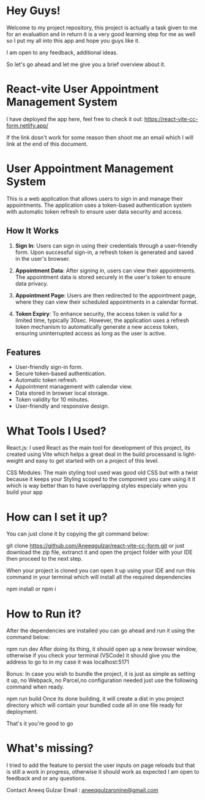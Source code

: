 # Hey Guys!
Welcome to my project repository, this project is actually a task given to me for an evaluation and in return it is a very good learning step for me as well so I put my all into this app and hope you guys like it.

I am open to any feedback, additional ideas.

So let's go ahead and let me give you a brief overview about it.

#  React-vite User Appointment Management System
I have deployed the app here, feel free to check it out: https://react-vite-cc-form.netlify.app/

If the link dosn't work for some reason then shoot me an email which I will link at the end of this document.




# User Appointment Management System

This is a web application that allows users to sign in and manage their appointments. The application uses a token-based authentication system with automatic token refresh to ensure user data security and access.

## How It Works

1. **Sign In**: Users can sign in using their credentials through a user-friendly form. Upon successful sign-in, a refresh token is generated and saved in the user's browser.

2. **Appointment Data**: After signing in, users can view their appointments. The appointment data is stored securely in the user's token to ensure data privacy.

3. **Appointment Page**: Users are then redirected to the appointment page, where they can view their scheduled appointments in a calendar format.

4. **Token Expiry**: To enhance security, the access token is valid for a limited time, typically 30sec. However, the application uses a refresh token mechanism to automatically generate a new access token, ensuring uninterrupted access as long as the user is active.

## Features

- User-friendly sign-in form.
- Secure token-based authentication.
- Automatic token refresh.
- Appointment management with calendar view.
- Data stored in browser local storage.
- Token validity for 10 minutes.
- User-friendly and responsive design.


#  What Tools I Used?
React.js: I used React as the main tool for development of this project, its created using Vite which helps a great deal in the build processand is light-weight and easy to get started with on a project of this level.


CSS Modules: The main styling tool used was good old CSS but with a twist because it keeps your Styling scoped to the component you care using it it which is way better than to have overlapping styles especialy when you build your app


#  How can I set it up?
You can just clone it by copying the git command below:

git clone https://github.com/Aneeqgulzar/react-vite-cc-form.git
or just download the zip file, extranct it and open the project folder with your IDE then proceed to the next step.

When your project is cloned you can open it up using your IDE and run this command in your terminal which will install all the required dependencies

npm install or npm i

#  How to Run it?
After the dependencies are installed you can go ahead and run it using the command below:

npm run dev
After doing its thing, it should open up a new browser window, otherwise if you check your terminal (VSCode) it should give you the address to go to in my case it was localhost:5171

Bonus:
In case you wish to bundle the project, it is just as simple as setting it up, no Webpack, no Parcel,no configuration needed just use the following command when ready.

npm run build
Once its done building, it will create a dist in you project directory which will contain your bundled code all in one file ready for deployment.

That's it you're good to go


#  What's missing?
I tried to add the feature to persist the user inputs on page reloads but that is still a work in progress, otherwise it should work as expected I am open to feedback and or any questions.

Contact
Aneeq Gulzar
Email : aneeqgulzaronine@gmail.com







